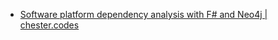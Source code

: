 - [Software platform dependency analysis with F# and Neo4j | chester.codes](https://chester.codes/software-platform-dependency-analysis-with-fsharp-and-neofourj)